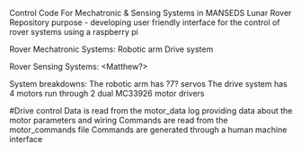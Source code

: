 Control Code For Mechatronic & Sensing Systems in MANSEDS Lunar Rover
Repository purpose - developing user friendly interface for the control of rover systems using a raspberry pi

Rover Mechatronic Systems:
Robotic arm
Drive system

Rover Sensing Systems:
<Matthew?>

System breakdowns:
The robotic arm has ?7? servos
The drive system has 4 motors run through 2 dual MC33926 motor drivers


#Drive control
Data is read from the motor_data log providing data about the motor parameters and wiring
Commands are read from the motor_commands file
Commands are generated through a human machine interface
